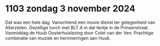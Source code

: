 # 1103 zondag 3 november 2024
Dat was een hele dag. Vanochtend een mooie dienst ter gelegenheid van Allerzielen. Gezellige lunch met BLT A in dat tentje in de Prinsenstraat. Vanmiddag de Huub Oosterhuislezing door Colet van der Ven. Prachtige combinatie van muziek en herinneringen aan Huub.